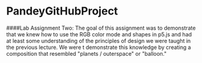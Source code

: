 # PandeyGitHubProject

####Lab Assignment Two:
  The goal of this assignment was to demonstrate that we knew how to use the RGB color mode and shapes in p5.js and had at least some understanding of the principles of design we were taught in the previous lecture. We were t demonstrate this knowledge by creating a composition that resembled "planets / outerspace" or "balloon."
  
  
